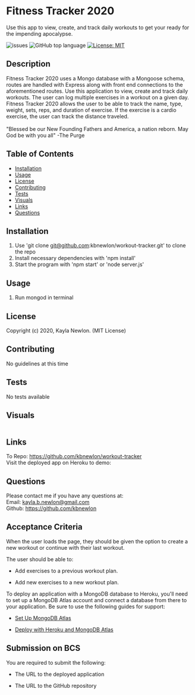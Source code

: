 # Fitness Tracker 2020
Use this app to view, create, and track daily workouts to get your ready for the impending apocalypse.

![issues](https://img.shields.io/github/issues/kbnewlon/workout-tracker)
![GitHub top language](https://img.shields.io/github/languages/top/kbnewlon/workout-tracker)
[![License: MIT](https://img.shields.io/badge/License-MIT-yellow.svg)](https://opensource.org/licenses/MIT)
  
## Description 
 Fitness Tracker 2020 uses a Mongo database with a Mongoose schema, routes are handled with Express along with front end connections to the aforementioned routes. Use this application to view, create and track daily workouts. The user can log multiple exercises in a workout on a given day. Fitness Tracker 2020 allows the user to be able to track the name, type, weight, sets, reps, and duration of exercise. If the exercise is a cardio exercise, the user can track the distance traveled. 
<br><br>
 "Blessed be our New Founding Fathers and America, a nation reborn. May God be with you all" -The Purge

## Table of Contents 
* [Installation](#Installation)
* [Usage](#Usage)
* [License](#License)
* [Contributing](#Contributing)
* [Tests](#Tests)
* [Visuals](#Visuals)
* [Links](#Links)
* [Questions](#Questions)

## Installation
1. Use 'git clone git@github.com:kbnewlon/workout-tracker.git' to clone the repo
2. Install necessary dependencies with 'npm install'
3. Start the program with 'npm start' or 'node server.js'

## Usage
1. Run mongod in terminal 

## License
Copyright (c) 2020, Kayla Newlon. (MIT License)

## Contributing 
No guidelines at this time 

## Tests
No tests available 

## Visuals
![]()
## Links
To Repo: https://github.com/kbnewlon/workout-tracker
<br>Visit the deployed app on Heroku to demo: 
 

## Questions 
Please contact me if you have any questions at:
<br>Email: kayla.b.newlon@gmail.com
<br>Github: https://github.com/kbnewlon




## Acceptance Criteria

When the user loads the page, they should be given the option to create a new workout or continue with their last workout.

The user should be able to:

  * Add exercises to a previous workout plan.

  * Add new exercises to a new workout plan.


To deploy an application with a MongoDB database to Heroku, you'll need to set up a MongoDB Atlas account and connect a database from there to your application. Be sure to use the following guides for support:

  * [Set Up MongoDB Atlas](../04-Important/MongoAtlas-Setup.md)

  * [Deploy with Heroku and MongoDB Atlas](../04-Important/MongoAtlas-Deploy.md)



## Submission on BCS

You are required to submit the following:

* The URL to the deployed application

* The URL to the GitHub repository
